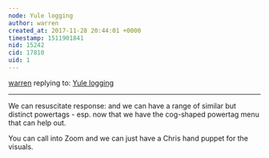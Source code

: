 ```yaml
---
node: Yule logging
author: warren
created_at: 2017-11-28 20:44:01 +0000
timestamp: 1511901841
nid: 15242
cid: 17810
uid: 1
---
```




[warren](../profile/warren) replying to: [Yule logging](../notes/cfastie/11-27-2017/yule-logging)

----
We can resuscitate response: and we can have a range of similar but distinct powertags - esp. now that we have the cog-shaped powertag menu that can help out. 

You can call into Zoom and we can just have a Chris hand puppet for the visuals. 
